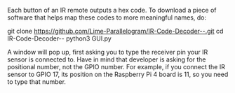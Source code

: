 Each button of an IR remote outputs a hex code. To download a piece of software that helps map these codes to more meaningful names, do:

git clone https://github.com/Lime-Parallelogram/IR-Code-Decoder--.git
cd IR-Code-Decoder--
python3 GUI.py

A window will pop up, first asking you to type the receiver pin your IR sensor is connected to. Have in mind that developer is asking for the positional number, not the GPIO number. For example, if you connect the IR sensor to GPIO 17, its position on the Raspberry Pi 4 board is 11, so you need to type that number.

